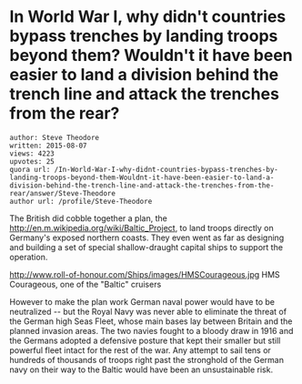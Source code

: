# In World War I, why didn't countries bypass trenches by landing troops beyond them? Wouldn't it have been easier to land a division behind the trench line and attack the trenches from the rear?

	author: Steve Theodore
	written: 2015-08-07
	views: 4223
	upvotes: 25
	quora url: /In-World-War-I-why-didnt-countries-bypass-trenches-by-landing-troops-beyond-them-Wouldnt-it-have-been-easier-to-land-a-division-behind-the-trench-line-and-attack-the-trenches-from-the-rear/answer/Steve-Theodore
	author url: /profile/Steve-Theodore


The British did cobble together a plan, the http://en.m.wikipedia.org/wiki/Baltic_Project, to land troops directly on Germany's exposed northern coasts. They even went as far as designing and building a set of special shallow-draught capital ships to support the operation.

http://www.roll-of-honour.com/Ships/images/HMSCourageous.jpg
HMS Courageous, one of the "Baltic" cruisers

However to make the plan work German naval power would have to be neutralized -- but the Royal Navy was never able to eliminate the threat of the German high Seas Fleet, whose main bases lay between Britain and the planned invasion areas. The two navies fought to a bloody draw in 1916 and the Germans adopted a defensive posture that kept their smaller but still powerful fleet intact for the rest of the war. Any attempt to sail tens or hundreds of thousands of troops right past the stronghold of the German navy on their way to the Baltic would have been an unsustainable risk.

